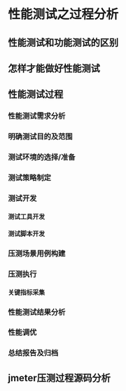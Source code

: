 # 性能测试之过程分析

## 性能测试和功能测试的区别

## 怎样才能做好性能测试

## 性能测试过程

### 性能测试需求分析
### 明确测试目的及范围
### 测试环境的选择/准备
### 测试策略制定
### 测试开发
#### 测试工具开发
#### 测试脚本开发
### 压测场景用例构建
### 压测执行
#### 关键指标采集
### 性能测试结果分析
### 性能调优
### 总结报告及归档

## jmeter压测过程源码分析

